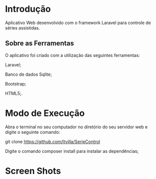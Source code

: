 
<h1>Introdução</h1> 
    <p>Aplicativo Web desenvolvido com o framework Laravel para controle de séries assistidas.</>

## Sobre as Ferramentas

O aplicativo foi criado com a utilização das seguintes ferramentas:


<p>Laravel;
<p>Banco de dados Sqlite;
<p>Bootstrap;
<p>HTML5;.

<h1>Modo de Execução</h1>
Abra o terminal no seu computador no diretório do seu servidor web e digite o seguinte comando:

git clone https://github.com/ltvilla/SerieControl

Digite o comando composer install para instalar as dependências;

<h1>Screen Shots</h1>
